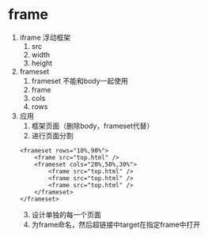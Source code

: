 #
# frame
1. iframe 浮动框架
	1. src
	2. width
	3. height
2. frameset
	1. frameset 不能和body一起使用
	2. frame 
	3. cols
	4. rows
3. 应用
	1. 框架页面（删除body，frameset代替）
	2. 进行页面分割
	```
	<frameset rows="10%,90%">
		<frame src="top.html" />
		<frameset cols="20%,50%,30%">
			<frame src="top.html" />
			<frame src="top.html" />
			<frame src="top.html" />
		</frameset>
	</frameset>
	```
	3. 设计单独的每一个页面
	4. 为frame命名，然后超链接中target在指定frame中打开